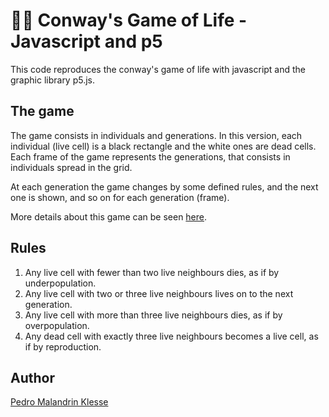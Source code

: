 # 🌲🌻 Conway's Game of Life - Javascript and p5

This code reproduces the conway's game of life with javascript and the graphic library p5.js.

## The game

The game consists in individuals and generations. In this version, each individual (live cell) is a black rectangle and 
the white ones are dead cells. Each frame of the game represents the generations, that consists 
in individuals spread in the grid.

At each generation the game changes by some defined rules, and the next one is shown, and so on for each 
generation (frame).

More details about this game can be seen [here](https://en.wikipedia.org/wiki/Conway%27s_Game_of_Life).

## Rules

1. Any live cell with fewer than two live neighbours dies, as if by underpopulation.
2. Any live cell with two or three live neighbours lives on to the next generation.
3. Any live cell with more than three live neighbours dies, as if by overpopulation.
4. Any dead cell with exactly three live neighbours becomes a live cell, as if by reproduction. 

## Author

[Pedro Malandrin Klesse](https:/www.github.com/Klesse)
